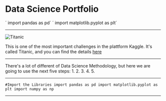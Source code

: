 # Data Science Portfolio



´ import pandas as pd´
´ import matplotlib.pyplot as plt´

---

![Titanic](https://c.files.bbci.co.uk/16D1/production/_100814850_gettyimages-877330410.jpg)

This is one of the most important challenges in the plattform Kaggle. It's called Titanic, and you can find the details [here](https://www.kaggle.com/c/titanic)

---

There's a lot of different of Data Science Methodology, but here we are going to use the next five steps:
1. 
2.
3.
4.
5.

---


`#Import the Libraries
import pandas as pd
import matplotlib.pyplot as plt
import numpy as np`

---
